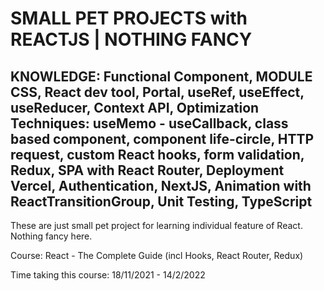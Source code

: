 # SMALL PET PROJECTS with REACTJS | NOTHING FANCY

## KNOWLEDGE: Functional Component, MODULE CSS, React dev tool, Portal, useRef, useEffect, useReducer, Context API, Optimization Techniques: useMemo - useCallback, class based component, component life-circle, HTTP request, custom React hooks, form validation, Redux, SPA with React Router, Deployment Vercel, Authentication, NextJS, Animation with ReactTransitionGroup, Unit Testing, TypeScript

These are just small pet project for learning individual feature of React. Nothing fancy here.

Course: React - The Complete Guide (incl Hooks, React Router, Redux)

Time taking this course: 18/11/2021 - 14/2/2022
